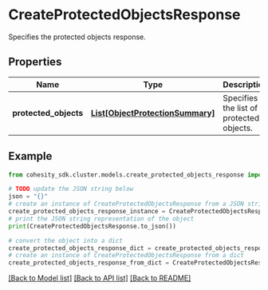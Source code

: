 # CreateProtectedObjectsResponse

Specifies the protected objects response.

## Properties

Name | Type | Description | Notes
------------ | ------------- | ------------- | -------------
**protected_objects** | [**List[ObjectProtectionSummary]**](ObjectProtectionSummary.md) | Specifies the list of protected objects. | [optional] 

## Example

```python
from cohesity_sdk.cluster.models.create_protected_objects_response import CreateProtectedObjectsResponse

# TODO update the JSON string below
json = "{}"
# create an instance of CreateProtectedObjectsResponse from a JSON string
create_protected_objects_response_instance = CreateProtectedObjectsResponse.from_json(json)
# print the JSON string representation of the object
print(CreateProtectedObjectsResponse.to_json())

# convert the object into a dict
create_protected_objects_response_dict = create_protected_objects_response_instance.to_dict()
# create an instance of CreateProtectedObjectsResponse from a dict
create_protected_objects_response_from_dict = CreateProtectedObjectsResponse.from_dict(create_protected_objects_response_dict)
```
[[Back to Model list]](../README.md#documentation-for-models) [[Back to API list]](../README.md#documentation-for-api-endpoints) [[Back to README]](../README.md)


